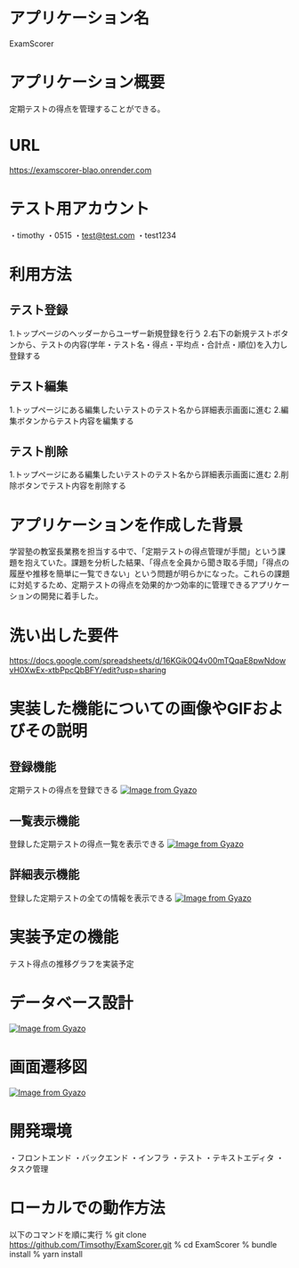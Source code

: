 # アプリケーション名
ExamScorer

# アプリケーション概要
定期テストの得点を管理することができる。

# URL
https://examscorer-blao.onrender.com

# テスト用アカウント
・timothy
・0515
・test@test.com
・test1234

# 利用方法
## テスト登録
1.トップページのヘッダーからユーザー新規登録を行う
2.右下の新規テストボタンから、テストの内容(学年・テスト名・得点・平均点・合計点・順位)を入力し登録する

## テスト編集
1.トップページにある編集したいテストのテスト名から詳細表示画面に進む
2.編集ボタンからテスト内容を編集する

## テスト削除
1.トップページにある編集したいテストのテスト名から詳細表示画面に進む
2.削除ボタンでテスト内容を削除する

# アプリケーションを作成した背景
学習塾の教室長業務を担当する中で、「定期テストの得点管理が手間」という課題を抱えていた。課題を分析した結果、「得点を全員から聞き取る手間」「得点の履歴や推移を簡単に一覧できない」という問題が明らかになった。これらの課題に対処するため、定期テストの得点を効果的かつ効率的に管理できるアプリケーションの開発に着手した。

# 洗い出した要件
https://docs.google.com/spreadsheets/d/16KGik0Q4v00mTQqaE8pwNdowvH0XwEx-xtbPpcQbBFY/edit?usp=sharing

# 実装した機能についての画像やGIFおよびその説明
## 登録機能
定期テストの得点を登録できる
[![Image from Gyazo](https://i.gyazo.com/ffb209718195dd784a68c0bb8bcc7cd1.gif)](https://gyazo.com/ffb209718195dd784a68c0bb8bcc7cd1)

## 一覧表示機能
登録した定期テストの得点一覧を表示できる
[![Image from Gyazo](https://i.gyazo.com/ee745aefc368d04e23e4e14986443c1e.png)](https://gyazo.com/ee745aefc368d04e23e4e14986443c1e)

## 詳細表示機能
登録した定期テストの全ての情報を表示できる
[![Image from Gyazo](https://i.gyazo.com/0b49d2537a9a2cb1dc2f4eaaa6c69017.png)](https://gyazo.com/0b49d2537a9a2cb1dc2f4eaaa6c69017)

# 実装予定の機能
テスト得点の推移グラフを実装予定

# データベース設計
[![Image from Gyazo](https://i.gyazo.com/8fd0d12e7b7f5b2d2a2dbb33cb029bf3.png)](https://gyazo.com/8fd0d12e7b7f5b2d2a2dbb33cb029bf3)

# 画面遷移図
[![Image from Gyazo](https://i.gyazo.com/ff13311bfc9063514be2a35ad698e4f5.png)](https://gyazo.com/ff13311bfc9063514be2a35ad698e4f5)

# 開発環境
・フロントエンド
・バックエンド
・インフラ
・テスト
・テキストエディタ
・タスク管理

# ローカルでの動作方法
以下のコマンドを順に実行
% git clone https://github.com/Timsothy/ExamScorer.git
% cd ExamScorer
% bundle install
% yarn install
